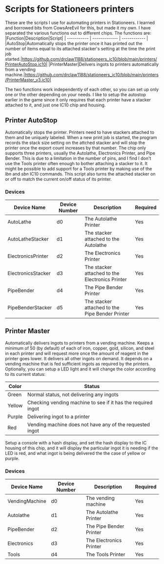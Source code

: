 # Scripts for Stationeers printers
These are the scripts I use for automating printers in Stationeers. I learned and borrowed bits from CowsAreEvil for this, but made it my own. I have separated the various functions out to different chips. The functions are:
|Function|Description|Script|
| ----------- | ------------- | ------------ |
|AutoStop|Automatically stops the printer once it has printed out the number of items equal to its attached stacker's setting at the time the print job started.|https://github.com/drclaw1188/stationeers_ic10/blob/main/printers/PrinterAutoStop.ic10|
|PrinterMaster|Delivers ingots to printers automatically from a vending machine.|https://github.com/drclaw1188/stationeers_ic10/blob/main/printers/PrinterMaster_v3.ic10|

The two functions work independently of each other, so you can set up only one or the other depending on your needs. I like to setup the autostop earlier in the game since it only requires that each printer have a stacker attached to it, and just one IC10 chip and housing.

## Printer AutoStop
Automatically stops the printer. Printers need to have stackers attached to them and be uniquely labeled. When a new print job is started, the program records the stack size setting on the attched stacker and will stop the printer once the export count increases by that number. The chip only supports three printers, usually the Autolathe, Electronics Printer, and Pipe Bender. This is due to a limitation in the number of pins, and I find I don't use the Tools printer often enough to bother attaching a stacker to it. It might be possible to add support for a Tools printer by making use of the *lbn* and *sbn* IC10 commands. This script also turns the attached stacker on or off to match the current on/off status of its printer.

### Devices

|Device Name|Device Number|Description|Required|
| ----------- | ------------- | ------------ | ---------- |
|AutoLathe|d0|The Autolathe Printer|Yes|
|AutoLatheStacker|d1|The stacker attached to the Autolathe|Yes|
|ElectronicsPrinter|d2|The Electronics Printer|Yes|
|ElectronicsStacker|d3|The stacker attached to the Electronics Printer|Yes|
|PipeBender|d4|The Pipe Bender Printer|Yes|
|PipeBenderStacker|d5|The stacker attached to the Pipe Bender Printer|Yes|

## Printer Master
Automatically delivers ingots to printers from a vending machine. Keeps a minimum of 50 (by default) of each of iron, copper, gold, silicon, and steel in each printer and will request more once the amount of reagent in the printer goes lower. It delivers all other ingots on demand. It depends on a vending machine that is fed sufficient ingots as required by the printers. Optionally, you can setup a LED light and it will change the color according to its current status:

|Color|Status|
| ----------- | ------------- |
|Green|Normal status, not delivering any ingots|
|Yellow|Checking vending machine to see if it has the required ingot|
|Purple|Delivering ingot to a printer|
|Red|Vending machine does not have any of the requested ingot|

Setup a console with a hash display, and set the hash display to the IC housing of this chip, and it will display the particular ingot it is needing if the LED is red, and what ingot is being delivered the the case of yellow or purple.

### Devices

|Device Name|Device Number|Description|Required|
| ----------- | ------------- | ------------ | ---------- |
|VendingMachine|d0|The vending machine|Yes|
|Autolathe|d1|The Autolathe Printer|Yes|
|PipeBender|d2|The Pipe Bender Printer|Yes|
|Electronics|d3|The Electronics Printer|Yes|
|Tools|d4|The Tools Printer|Yes|

